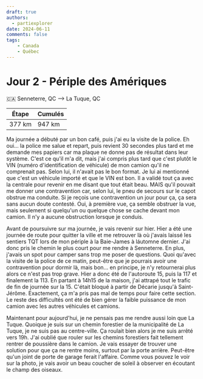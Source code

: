 ```yaml
---
draft: true
authors:
  - partiexplorer
date: 2024-06-11
comments: false
tags:
    - Canada
    - Québec
---
```


# Jour 2 - Périple des Amériques

🇨🇦 Senneterre, QC --> La Tuque, QC

|  Étape  |   Cumulés   |
|---------|-------------|
|  377 km |     947 km  |


Ma journée a débuté par un bon café, puis j'ai eu la visite de la police. Eh oui... la police me salue et repart, puis revient 30 secondes plus tard et me demande mes papiers car ma plaque ne donne pas de résultat dans leur système. C'est ce qu'il m'a dit, mais j'ai compris plus tard que c'est plutôt le VIN (numéro d'identification de véhicule) de mon camion qu'il ne comprenait pas. Selon lui, il n'avait pas le bon format. Je lui ai mentionné que c'est un véhicule importé et que le VIN est bon. Il a validé tout ça avec la centrale pour revenir en me disant que tout était beau. MAIS qu'il pouvait me donner une contravention car, selon lui, le pneu de secours sur le capot obstrue ma conduite. Si je reçois une contravention un jour pour ça, ça sera sans aucun doute contesté. Oui, à première vue, ça semble obstruer la vue, mais seulement si quelqu'un ou quelque chose se cache devant mon camion. Il n'y a aucune obstruction lorsque je conduis.

Avant de poursuivre sur ma journée, je vais revenir sur hier. Hier a été une journée de route pour quitter la ville et me retrouver là où j'avais laissé les sentiers TQT lors de mon périple à la Baie-James à láutomne dernier. J'ai donc pris le chemin le plus court pour me rendre à Senneterre. En plus, j'avais un spot pour camper sans trop me poser de questions. Quoi qu'avec la visite de la police de ce matin, peut-être que je pourrais avoir une contravention pour dormir là, mais bon... en principe, je n'y retournerai plus alors ce n'est pas trop grave. Hier a donc été de l'autoroute 15, puis la 117 et finalement la 113. En partant à 14h15 de la maison, j'ai attrapé tout le trafic de fin de journée sur la 15. C'était bloqué à partir de Décarie jusqu'à Saint-Jérôme. Exactement, ça m'a pris pas mal de temps pour faire cette section. Le reste des difficultés ont été de bien gérer la faible puissance de mon camion avec les autres véhicules et camions.

Maintenant pour aujourd'hui, je ne pensais pas me rendre aussi loin que La Tuque. Quoique je suis sur un chemin forestier de la municipalité de La Tuque, je ne suis pas au centre-ville. Ça roulait bien alors je me suis arrêté vers 19h. J'ai oublié que rouler sur les chemins forestiers fait tellement rentrer de poussière dans le camion. Je vais essayer de trouver une solution pour que ça ne rentre moins, surtout par la porte arrière. Peut-être qu'un joint de porte de garage ferait l'affaire. Comme vous pouvez le voir sur la photo, je vais avoir un beau coucher de soleil à observer en écoutant le champ des oiseaux.
